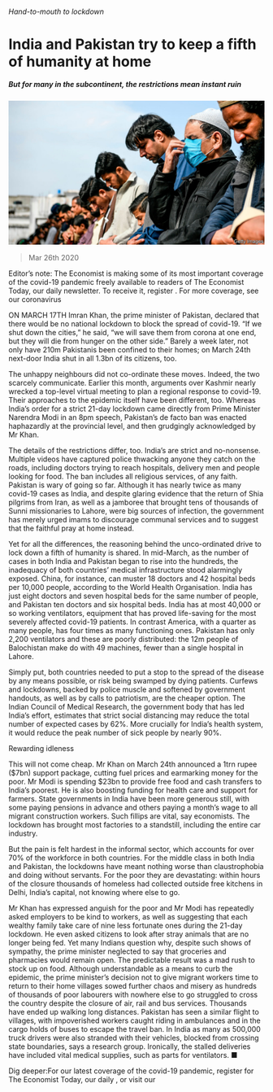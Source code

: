 ###### Hand-to-mouth to lockdown

# India and Pakistan try to keep a fifth of humanity at home 

##### But for many in the subcontinent, the restrictions mean instant ruin 

![image](images/20200328_ASP005.jpg) 

> Mar 26th 2020 

Editor’s note: The Economist is making some of its most important coverage of the covid-19 pandemic freely available to readers of The Economist Today, our daily newsletter. To receive it, register . For more coverage, see our coronavirus 

ON MARCH 17TH Imran Khan, the prime minister of Pakistan, declared that there would be no national lockdown to block the spread of covid-19. “If we shut down the cities,” he said, “we will save them from corona at one end, but they will die from hunger on the other side.” Barely a week later, not only have 210m Pakistanis been confined to their homes; on March 24th next-door India shut in all 1.3bn of its citizens, too.

The unhappy neighbours did not co-ordinate these moves. Indeed, the two scarcely communicate. Earlier this month, arguments over Kashmir nearly wrecked a top-level virtual meeting to plan a regional response to covid-19. Their approaches to the epidemic itself have been different, too. Whereas India’s order for a strict 21-day lockdown came directly from Prime Minister Narendra Modi in an 8pm speech, Pakistan’s de facto ban was enacted haphazardly at the provincial level, and then grudgingly acknowledged by Mr Khan.


The details of the restrictions differ, too. India’s are strict and no-nonsense. Multiple videos have captured police thwacking anyone they catch on the roads, including doctors trying to reach hospitals, delivery men and people looking for food. The ban includes all religious services, of any faith. Pakistan is wary of going so far. Although it has nearly twice as many covid-19 cases as India, and despite glaring evidence that the return of Shia pilgrims from Iran, as well as a jamboree that brought tens of thousands of Sunni missionaries to Lahore, were big sources of infection, the government has merely urged imams to discourage communal services and to suggest that the faithful pray at home instead.

Yet for all the differences, the reasoning behind the unco-ordinated drive to lock down a fifth of humanity is shared. In mid-March, as the number of cases in both India and Pakistan began to rise into the hundreds, the inadequacy of both countries’ medical infrastructure stood alarmingly exposed. China, for instance, can muster 18 doctors and 42 hospital beds per 10,000 people, according to the World Health Organisation. India has just eight doctors and seven hospital beds for the same number of people, and Pakistan ten doctors and six hospital beds. India has at most 40,000 or so working ventilators, equipment that has proved life-saving for the most severely affected covid-19 patients. In contrast America, with a quarter as many people, has four times as many functioning ones. Pakistan has only 2,200 ventilators and these are poorly distributed: the 12m people of Balochistan make do with 49 machines, fewer than a single hospital in Lahore.

Simply put, both countries needed to put a stop to the spread of the disease by any means possible, or risk being swamped by dying patients. Curfews and lockdowns, backed by police muscle and softened by government handouts, as well as by calls to patriotism, are the cheaper option. The Indian Council of Medical Research, the government body that has led India’s effort, estimates that strict social distancing may reduce the total number of expected cases by 62%. More crucially for India’s health system, it would reduce the peak number of sick people by nearly 90%.

Rewarding idleness

This will not come cheap. Mr Khan on March 24th announced a 1trn rupee ($7bn) support package, cutting fuel prices and earmarking money for the poor. Mr Modi is spending $23bn to provide free food and cash transfers to India’s poorest. He is also boosting funding for health care and support for farmers. State governments in India have been more generous still, with some paying pensions in advance and others paying a month’s wage to all migrant construction workers. Such fillips are vital, say economists. The lockdown has brought most factories to a standstill, including the entire car industry.

But the pain is felt hardest in the informal sector, which accounts for over 70% of the workforce in both countries. For the middle class in both India and Pakistan, the lockdowns have meant nothing worse than claustrophobia and doing without servants. For the poor they are devastating: within hours of the closure thousands of homeless had collected outside free kitchens in Delhi, India’s capital, not knowing where else to go.

Mr Khan has expressed anguish for the poor and Mr Modi has repeatedly asked employers to be kind to workers, as well as suggesting that each wealthy family take care of nine less fortunate ones during the 21-day lockdown. He even asked citizens to look after stray animals that are no longer being fed. Yet many Indians question why, despite such shows of sympathy, the prime minister neglected to say that groceries and pharmacies would remain open. The predictable result was a mad rush to stock up on food. Although understandable as a means to curb the epidemic, the prime minister’s decision not to give migrant workers time to return to their home villages sowed further chaos and misery as hundreds of thousands of poor labourers with nowhere else to go struggled to cross the country despite the closure of air, rail and bus services. Thousands have ended up walking long distances. Pakistan has seen a similar flight to villages, with impoverished workers caught riding in ambulances and in the cargo holds of buses to escape the travel ban. In India as many as 500,000 truck drivers were also stranded with their vehicles, blocked from crossing state boundaries, says a research group. Ironically, the stalled deliveries have included vital medical supplies, such as parts for ventilators. ■

Dig deeper:For our latest coverage of the covid-19 pandemic, register for The Economist Today, our daily , or visit our 

